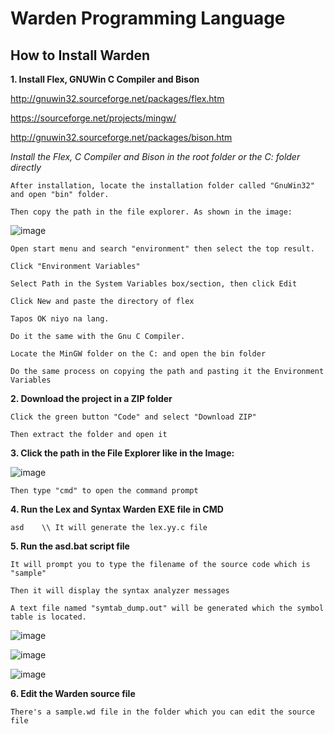 # Warden Programming Language

## How to Install Warden
__1. Install Flex, GNUWin C Compiler and Bison__

http://gnuwin32.sourceforge.net/packages/flex.htm

https://sourceforge.net/projects/mingw/

http://gnuwin32.sourceforge.net/packages/bison.htm

*Install the Flex, C Compiler and Bison in the root folder or the C: folder directly*

    After installation, locate the installation folder called "GnuWin32" and open "bin" folder.

    Then copy the path in the file explorer. As shown in the image:

![image](https://user-images.githubusercontent.com/77821151/151989936-e5210c83-8c81-483c-b2f3-672b22a15d0f.png)

    Open start menu and search "environment" then select the top result.

    Click "Environment Variables"

    Select Path in the System Variables box/section, then click Edit

    Click New and paste the directory of flex

    Tapos OK niyo na lang.

    Do it the same with the Gnu C Compiler.

    Locate the MinGW folder on the C: and open the bin folder

    Do the same process on copying the path and pasting it the Environment Variables
    

__2. Download the project in a ZIP folder__

    Click the green button "Code" and select "Download ZIP"

    Then extract the folder and open it

__3. Click the path in the File Explorer like in the Image:__

![image](https://user-images.githubusercontent.com/77821151/152737546-655998a7-5f0a-4712-9a3b-d58159964b7c.png)

    Then type "cmd" to open the command prompt
    
    
__4. Run the Lex and Syntax Warden EXE file in CMD__
```
asd    \\ It will generate the lex.yy.c file

```
__5. Run the asd.bat script file__

    It will prompt you to type the filename of the source code which is "sample"
    
    Then it will display the syntax analyzer messages
    
    A text file named "symtab_dump.out" will be generated which the symbol table is located.
 

    
![image](https://user-images.githubusercontent.com/77821151/156102524-095e9375-392e-4c43-b4b2-51657046eb86.png)

![image](https://user-images.githubusercontent.com/77821151/156102580-8bbb3564-a7fb-4c92-86a3-a59074d063af.png)

![image](https://user-images.githubusercontent.com/77821151/156102618-1a452430-b082-4943-b905-b70dacb6dda1.png)



__6. Edit the Warden source file__

    There's a sample.wd file in the folder which you can edit the source file
    
